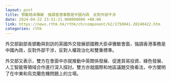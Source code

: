```yaml
---
layout: post
title: 鄧勵晤卓雅敏　強調香港事務是中國內政　反對外部干涉
date: 2024-04-22 23:51:21.000000000 +08:00
link: https://news.rthk.hk/rthk/ch/component/k2/1750041-20240422.htm
categories: rthk
---
```


外交部副部長鄧勵與到訪的英國外交發展部國務大臣卓雅敏會面，強調香港事務是中國內政，反對外部干涉，反對人權政治化和雙重標準。

外交部又表示，雙方在會面中亦就推動中英關係發展、促進貿易投資、綠色發展、人工智能等領域合作進行深入探討。雙方亦就國際和地區議題交換看法，中方闡明了在中東和烏克蘭危機問題上的立場。
